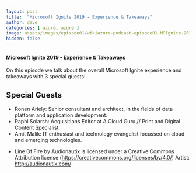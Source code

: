 ```yaml
---
layout: post
title:  "Microsoft Ignite 2019 - Experience & Takeaways"
author: dave
categories: [ azure, azure ]
image: assets/images/episode01/wikiazure-podcast-episode01-MSIgnite-2019-experience-takeaways.png
hidden: false
---
```


#### Microsoft Ignite 2019 - Experience & Takeaways

<p>
<script type='text/javascript' charset='utf-8' src='https://www.buzzsprout.com/704541.js?player=small&artist=Wikiazure%20Podcast'></script>
</p>

On this episode we talk about the overall Microsoft Ignite experience and takeaways with 3 special guests: 


## Special Guests


+ Ronen Ariely: Senior consultant and architect, in the fields of data platform and application development.
+ Raphi Solarsh: Acquisitions Editor at A Cloud Guru // Print and Digital Content Specialist
+ Amit Malik: IT enthusiast and technology evangelist focussed on cloud and emerging technologies.

- Line Of Fire by Audionautix is licensed under a Creative Commons Attribution license (https://creativecommons.org/licenses/by/4.0/) Artist: http://audionautix.com/